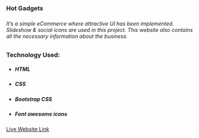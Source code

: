 <h3>Hot Gadgets<h3>
<h6>It’s a simple eCommerce where attractive UI has been implemented. Slideshow & social icons are used in
    this project. This website also contains all the necessary information about the business.</h6>
<h3>Technology Used:</h3>
<ul>
    <li>
        <h5>HTML</h5>
    </li>
    <li>
        <h5>CSS</h5>
    </li>
    <li>
        <h5>Bootstrap CSS</h5>
    </li>
    <li>
        <h5>Font awesome icons</h5>
    </li>
</ul>
<a href="https://masrur-sakib.github.io/Hot-Gadgets/">Live Website Link</a>
